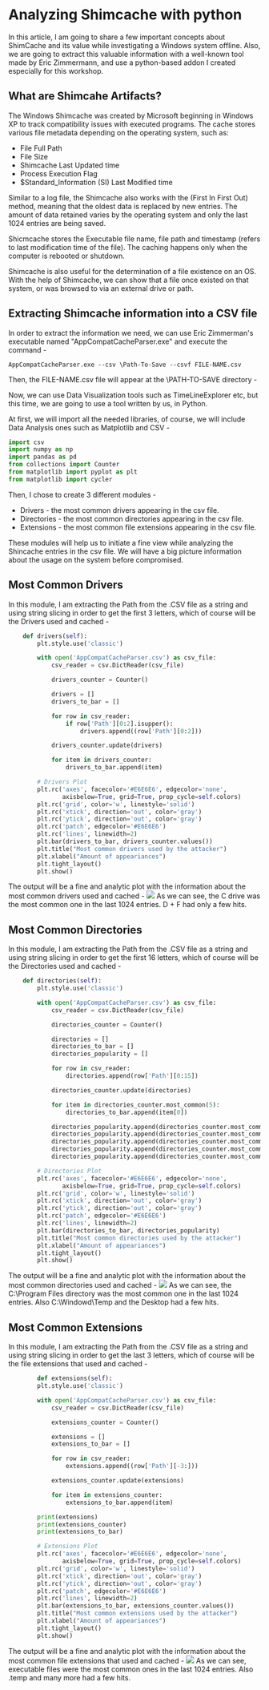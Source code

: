 # Analyzing Shimcache with python

In this article, I am going to share a few important concepts about ShimCache and its value while investigating a Windows system offline. Also, we are going to extract this valuable information with a well-known tool made by Eric Zimmermann, and use a python-based addon I created especially for this workshop.

## What are Shimcahe Artifacts?
The Windows Shimcache was created by Microsoft beginning in Windows XP to track compatibility issues with executed programs. The cache stores various file metadata depending on the operating system, such as:
* File Full Path
* File Size
* Shimcache Last Updated time
* Process Execution Flag
* $Standard_Information (SI) Last Modified time

Similar to a log file, the Shimcache also works with the (First In First Out) method, meaning that the oldest data is replaced by new entries. The amount of data retained varies by the operating system and only the last 1024 entries are being saved.

Shicmcache stores the Executable file name, file path and timestamp (refers to last modification time of the file).  The caching happens only when the computer is rebooted or shutdown.

Shimcache is also useful for the determination of a file existence on an OS. With the help of Shimcache, we can show that a file once existed on that system, or was browsed to via an external drive or path.

## Extracting Shimcache information into a CSV file
In order to extract the information we need, we can use Eric Zimmerman's executable named "AppCompatCacheParser.exe" and execute the command - 
```
AppCompatCacheParser.exe --csv \Path-To-Save --csvf FILE-NAME.csv
```
Then, the FILE-NAME.csv file will appear at the \PATH-TO-SAVE directory - 

Now, we can use Data Visualization tools such as TimeLineExplorer etc, but this time, we are going to use a tool written by us, in Python.

At first, we will import all the needed libraries, of course, we will include Data Analysis ones such as Matplotlib and CSV - 
```python
import csv
import numpy as np
import pandas as pd
from collections import Counter
from matplotlib import pyplot as plt
from matplotlib import cycler
```

Then, I chose to create 3 different modules - 
* Drivers - the most common drivers appearing in the csv file.
* Directories - the most common directories appearing in the csv file.
* Extensions - the most common file extensions appearing in the csv file.

These modules will help us to initiate a fine view while analyzing the Shincache entries in the csv file. We will have a big picture information about the usage on the system before compromised.

## Most Common Drivers
In this module, I am extracting the Path from the .CSV file as a string and using string slicing in order to get the first 3 letters, which of course will be the Drivers used and cached - 
```python
    def drivers(self):
        plt.style.use('classic')

        with open('AppCompatCacheParser.csv') as csv_file:
            csv_reader = csv.DictReader(csv_file)

            drivers_counter = Counter()

            drivers = []
            drivers_to_bar = []

            for row in csv_reader:
                if row['Path'][0:2].isupper():
                    drivers.append((row['Path'][0:2]))

            drivers_counter.update(drivers)

            for item in drivers_counter:
                drivers_to_bar.append(item)

        # Drivers Plot
        plt.rc('axes', facecolor='#E6E6E6', edgecolor='none',
               axisbelow=True, grid=True, prop_cycle=self.colors)
        plt.rc('grid', color='w', linestyle='solid')
        plt.rc('xtick', direction='out', color='gray')
        plt.rc('ytick', direction='out', color='gray')
        plt.rc('patch', edgecolor='#E6E6E6')
        plt.rc('lines', linewidth=2)
        plt.bar(drivers_to_bar, drivers_counter.values())
        plt.title("Most common drivers used by the attacker")
        plt.xlabel("Amount of appeariances")
        plt.tight_layout()
        plt.show()
```
The output will be a fine and analytic plot with the information about the most common drivers used and cached - 
![](img_src/drivers.PNG)
As we can see, the C drive was the most common one in the last 1024 entries. D + F had only a few hits.

## Most Common Directories
In this module, I am extracting the Path from the .CSV file as a string and using string slicing in order to get the first 16 letters, which of course will be the Directories used and cached - 
```python
    def directories(self):
        plt.style.use('classic')

        with open('AppCompatCacheParser.csv') as csv_file:
            csv_reader = csv.DictReader(csv_file)

            directories_counter = Counter()

            directories = []
            directories_to_bar = []
            directories_popularity = []

            for row in csv_reader:
                directories.append(row['Path'][0:15])

            directories_counter.update(directories)

            for item in directories_counter.most_common(5):
                directories_to_bar.append(item[0])

            directories_popularity.append(directories_counter.most_common(5)[0][1])
            directories_popularity.append(directories_counter.most_common(5)[1][1])
            directories_popularity.append(directories_counter.most_common(5)[2][1])
            directories_popularity.append(directories_counter.most_common(5)[3][1])
            directories_popularity.append(directories_counter.most_common(5)[4][1])

        # Directories Plot
        plt.rc('axes', facecolor='#E6E6E6', edgecolor='none',
               axisbelow=True, grid=True, prop_cycle=self.colors)
        plt.rc('grid', color='w', linestyle='solid')
        plt.rc('xtick', direction='out', color='gray')
        plt.rc('ytick', direction='out', color='gray')
        plt.rc('patch', edgecolor='#E6E6E6')
        plt.rc('lines', linewidth=2)
        plt.bar(directories_to_bar, directories_popularity)
        plt.title("Most common directories used by the attacker")
        plt.xlabel("Amount of appeariances")
        plt.tight_layout()
        plt.show()
```
The output will be a fine and analytic plot with the information about the most common directories used and cached -
![](img_src/directories.PNG)
As we can see, the C:\Program Files directory was the most common one in the last 1024 entries. Also C:\Windowd\Temp and the Desktop had a few hits.

## Most Common Extensions
In this module, I am extracting the Path from the .CSV file as a string and using string slicing in order to get the last 3 letters, which of course will be the file extensions that used and cached - 
```python
        def extensions(self):
        plt.style.use('classic')

        with open('AppCompatCacheParser.csv') as csv_file:
            csv_reader = csv.DictReader(csv_file)

            extensions_counter = Counter()

            extensions = []
            extensions_to_bar = []

            for row in csv_reader:
                extensions.append((row['Path'][-3:]))

            extensions_counter.update(extensions)

            for item in extensions_counter:
                extensions_to_bar.append(item)

        print(extensions)
        print(extensions_counter)
        print(extensions_to_bar)

        # Extensions Plot
        plt.rc('axes', facecolor='#E6E6E6', edgecolor='none',
               axisbelow=True, grid=True, prop_cycle=self.colors)
        plt.rc('grid', color='w', linestyle='solid')
        plt.rc('xtick', direction='out', color='gray')
        plt.rc('ytick', direction='out', color='gray')
        plt.rc('patch', edgecolor='#E6E6E6')
        plt.rc('lines', linewidth=2)
        plt.bar(extensions_to_bar, extensions_counter.values())
        plt.title("Most common extensions used by the attacker")
        plt.xlabel("Amount of appeariances")
        plt.tight_layout()
        plt.show()
```
The output will be a fine and analytic plot with the information about the most common file extensions that used and cached - 
![](img_src/extensions.PNG)
As we can see, executable files were the most common ones in the last 1024 entries. Also .temp and many more had a few hits.

